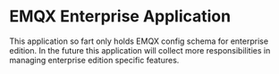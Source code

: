 # EMQX Enterprise Application

This application so fart only holds EMQX config schema for enterprise edition.
In the future this application will collect more responsibilities in managing
enterprise edition specific features.

